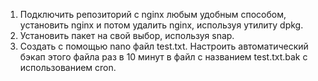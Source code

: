 1. Подключить репозиторий с nginx любым удобным способом, установить nginx и потом удалить nginx, используя утилиту dpkg.
2. Установить пакет на свой выбор, используя snap.
3. Создать с помощью nano файл test.txt. Настроить автоматический бэкап этого файла раз в 10 минут в файл с названием test.txt.bak с использованием cron.

